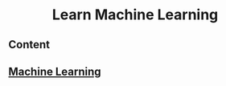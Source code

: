<h1 id="HackerRankSolutions" align="center" >Learn Machine Learning</h1>

<h2>Content</h2>

<h2><a href="https://github.com/mukeshmithrakumar/Learn_ML_in_6_Months/blob/master/Machine%20Learning/1.%20Mathematics%20for%20Machine%20Learning/1.%20Linear%20Algebra/README.md">Machine Learning</a></h2>
